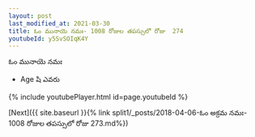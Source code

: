 ```yaml
---
layout: post
last_modified_at: 2021-03-30
title: ఓం మునాయె నమః- 1008 రోజుల తపస్సులో రోజు  274
youtubeId: y5SvSOIqK4Y
---
```

 
 
 ఓం మునాయె నమః  
 
 -  Age షి ఎవరు 
 
  
 
  
 
 
 
 
 
 


{% include youtubePlayer.html id=page.youtubeId %}
 
[Next]({{ site.baseurl }}{% link  split1/_posts/2018-04-06-ఓం అక్రమ నమః- 1008 రోజుల తపస్సులో రోజు  273.md%})
 
